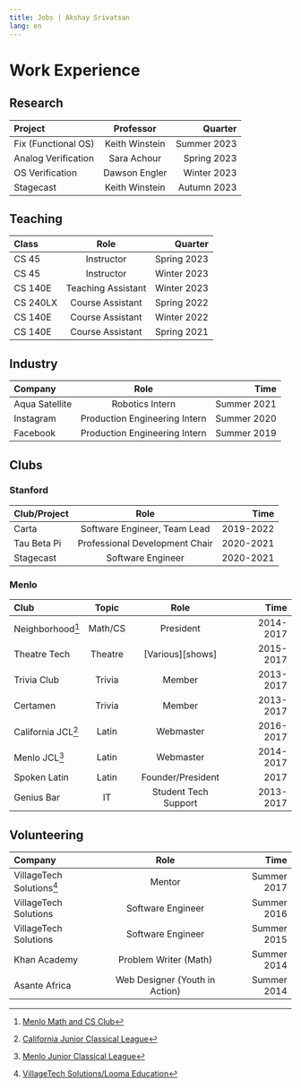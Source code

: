 ```yaml
---
title: Jobs | Akshay Srivatsan
lang: en
---
```


# Work Experience

## Research

| Project             |   Professor    |     Quarter |
| :------------------ | :------------: | ----------: |
| Fix (Functional OS) | Keith Winstein | Summer 2023 |
| Analog Verification |  Sara Achour   | Spring 2023 |
| OS Verification     | Dawson Engler  | Winter 2023 |
| Stagecast           | Keith Winstein | Autumn 2023 |

## Teaching

| Class    |        Role        |     Quarter |
| :------- | :----------------: | ----------: |
| CS 45    |     Instructor     | Spring 2023 |
| CS 45    |     Instructor     | Winter 2023 |
| CS 140E  | Teaching Assistant | Winter 2023 |
| CS 240LX |  Course Assistant  | Spring 2022 |
| CS 140E  |  Course Assistant  | Winter 2022 |
| CS 140E  |  Course Assistant  | Spring 2021 |

## Industry

| Company        |             Role              |        Time |
| :------------- | :---------------------------: | ----------: |
| Aqua Satellite |        Robotics Intern        | Summer 2021 |
| Instagram      | Production Engineering Intern | Summer 2020 |
| Facebook       | Production Engineering Intern | Summer 2019 |

## Clubs

### Stanford

| Club/Project |              Role              |      Time |
| :----------- | :----------------------------: | --------: |
| Carta        |  Software Engineer, Team Lead  | 2019-2022 |
| Tau Beta Pi  | Professional Development Chair | 2020-2021 |
| Stagecast    |       Software Engineer        | 2020-2021 |

### Menlo

| Club                |  Topic  |         Role         |      Time |
| :------------------ | :-----: | :------------------: | --------: |
| Neighborhood[^n]    | Math/CS |      President       | 2014-2017 |
| Theatre Tech        | Theatre |   [Various][shows]   | 2015-2017 |
| Trivia Club         | Trivia  |        Member        | 2013-2017 |
| Certamen            | Trivia  |        Member        | 2013-2017 |
| California JCL[^ca] |  Latin  |      Webmaster       | 2016-2017 |
| Menlo JCL[^j]       |  Latin  |      Webmaster       | 2014-2017 |
| Spoken Latin        |  Latin  |  Founder/President   |      2017 |
| Genius Bar          |   IT    | Student Tech Support | 2013-2017 |

## Volunteering

| Company                   |              Role              |        Time |
| :------------------------ | :----------------------------: | ----------: |
| VillageTech Solutions[^v] |             Mentor             | Summer 2017 |
| VillageTech Solutions     |       Software Engineer        | Summer 2016 |
| VillageTech Solutions     |       Software Engineer        | Summer 2015 |
| Khan Academy              |     Problem Writer (Math)      | Summer 2014 |
| Asante Africa             | Web Designer (Youth in Action) | Summer 2014 |

[^n]: [Menlo Math and CS Club](https://www.menloneighborhood.org/history)
[^ca]: [California Junior Classical League](https://cajcl.org)
[^j]: [Menlo Junior Classical League](https://jcl.menloschool.org)
[^v]: [VillageTech Solutions/Looma Education](https://www.looma.education)
